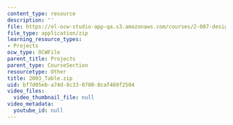 ```yaml
---
content_type: resource
description: ''
file: https://ol-ocw-studio-app-qa.s3.amazonaws.com/courses/2-007-design-and-manufacturing-i-spring-2009/bf7d05eba74d8c3307008caf469f2504_2003_Table.zip
file_type: application/zip
learning_resource_types:
- Projects
ocw_type: OCWFile
parent_title: Projects
parent_type: CourseSection
resourcetype: Other
title: 2003_Table.zip
uid: bf7d05eb-a74d-8c33-0700-8caf469f2504
video_files:
  video_thumbnail_file: null
video_metadata:
  youtube_id: null
---
```

